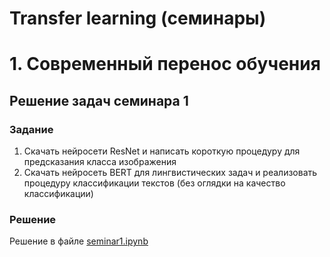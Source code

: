 # Transfer learning (семинары)
# 1. Современный перенос обучения

## Решение задач семинара 1

### Задание

1. Скачать нейросети ResNet и написать короткую процедуру для предсказания класса изображения
2. Скачать нейросеть BERT для лингвистических задач и реализовать процедуру классификации текстов (без оглядки на качество классификации)

### Решение

Решение в файле [seminar1.ipynb](seminar1.ipynb)
